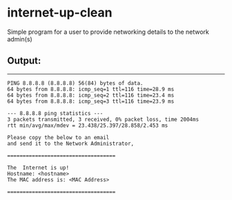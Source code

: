 # internet-up-clean
Simple program for a user to provide networking details to the network admin(s)
## Output:
----
```
PING 8.8.8.8 (8.8.8.8) 56(84) bytes of data.
64 bytes from 8.8.8.8: icmp_seq=1 ttl=116 time=28.9 ms
64 bytes from 8.8.8.8: icmp_seq=2 ttl=116 time=23.4 ms
64 bytes from 8.8.8.8: icmp_seq=3 ttl=116 time=23.9 ms

--- 8.8.8.8 ping statistics ---
3 packets transmitted, 3 received, 0% packet loss, time 2004ms
rtt min/avg/max/mdev = 23.438/25.397/28.858/2.453 ms

Please copy the below to an email 
and send it to the Network Administrator,

===================================

The  Internet is up!
Hostname: <hostname>
The MAC address is: <MAC Address>

===================================
```
